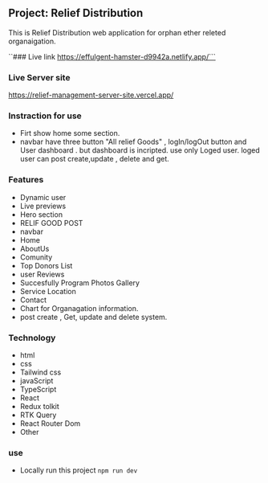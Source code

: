 ## Project: Relief Distribution

This is Relief Distribution web application for orphan ether releted organaigation.

``### Live link
https://effulgent-hamster-d9942a.netlify.app/```

### Live Server site
https://relief-management-server-site.vercel.app/

### Instraction for use

- Firt show home some section.
- navbar have three button "All relief Goods" , logIn/logOut button and User dashboard . but dashboard is incripted. use only Loged user.
  loged user can post create,update , delete and get.

### Features

- Dynamic user
- Live previews
- Hero section
- RELIF GOOD POST
- navbar
- Home
- AboutUs
- Comunity
- Top Donors List
- user Reviews
- Succesfully Program Photos Gallery
- Service Location
- Contact
- Chart for Organagation information.
- post create , Get, update and delete system.

### Technology

- html
- css
- Tailwind css
- javaScript
- TypeScript
- React
- Redux tolkit
- RTK Query
- React Router Dom
- Other

### use

- Locally run this project `npm run dev`
